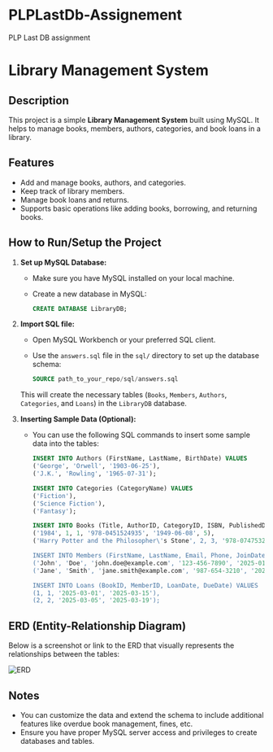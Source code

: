 # PLPLastDb-Assignement
PLP Last DB assignment 


# Library Management System

## Description
This project is a simple **Library Management System** built using MySQL. It helps to manage books, members, authors, categories, and book loans in a library.

## Features
- Add and manage books, authors, and categories.
- Keep track of library members.
- Manage book loans and returns.
- Supports basic operations like adding books, borrowing, and returning books.

## How to Run/Setup the Project

1. **Set up MySQL Database:**
   - Make sure you have MySQL installed on your local machine.
   - Create a new database in MySQL:

     ```sql
     CREATE DATABASE LibraryDB;
     ```

2. **Import SQL file:**
   - Open MySQL Workbench or your preferred SQL client.
   - Use the `answers.sql` file in the `sql/` directory to set up the database schema:

     ```sql
     SOURCE path_to_your_repo/sql/answers.sql
     ```

   This will create the necessary tables (`Books`, `Members`, `Authors`, `Categories`, and `Loans`) in the `LibraryDB` database.

3. **Inserting Sample Data (Optional):**
   - You can use the following SQL commands to insert some sample data into the tables:
   
     ```sql
     INSERT INTO Authors (FirstName, LastName, BirthDate) VALUES 
     ('George', 'Orwell', '1903-06-25'),
     ('J.K.', 'Rowling', '1965-07-31');
     
     INSERT INTO Categories (CategoryName) VALUES 
     ('Fiction'),
     ('Science Fiction'),
     ('Fantasy');
     
     INSERT INTO Books (Title, AuthorID, CategoryID, ISBN, PublishedDate, AvailableCopies) VALUES 
     ('1984', 1, 1, '978-0451524935', '1949-06-08', 5),
     ('Harry Potter and the Philosopher\'s Stone', 2, 3, '978-0747532699', '1997-06-26', 3);
     
     INSERT INTO Members (FirstName, LastName, Email, Phone, JoinDate, Status) VALUES 
     ('John', 'Doe', 'john.doe@example.com', '123-456-7890', '2025-01-01', 'Active'),
     ('Jane', 'Smith', 'jane.smith@example.com', '987-654-3210', '2025-02-01', 'Active');
     
     INSERT INTO Loans (BookID, MemberID, LoanDate, DueDate) VALUES 
     (1, 1, '2025-03-01', '2025-03-15'),
     (2, 2, '2025-03-05', '2025-03-19');
     ```

## ERD (Entity-Relationship Diagram)

Below is a screenshot or link to the ERD that visually represents the relationships between the tables:

![ERD](link_to_your_erd_image_or_file)

## Notes
- You can customize the data and extend the schema to include additional features like overdue book management, fines, etc.
- Ensure you have proper MySQL server access and privileges to create databases and tables.

